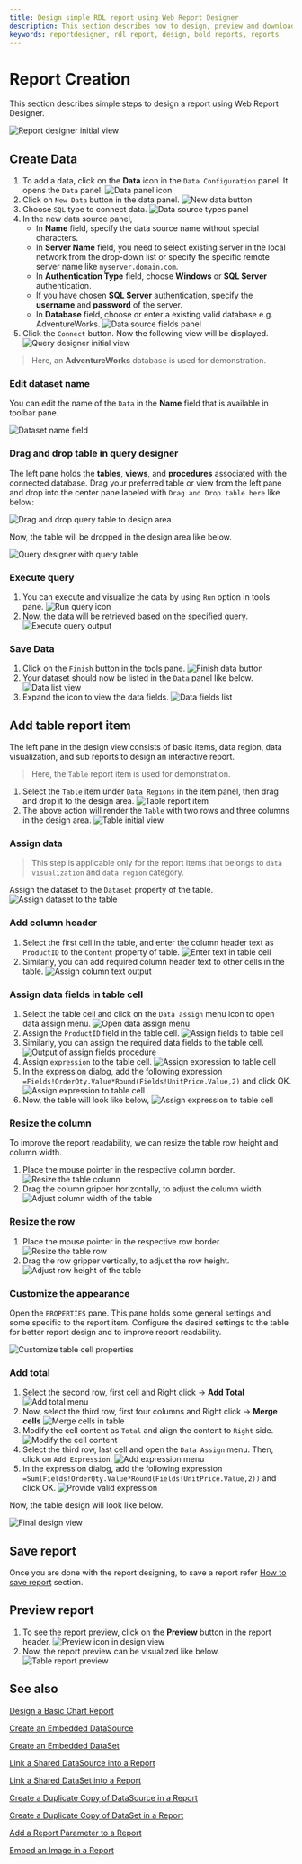 ```yaml
---
title: Design simple RDL report using Web Report Designer
description: This section describes how to design, preview and download RDL reports using the Bold Report Designer.
keywords: reportdesigner, rdl report, design, bold reports, reports
---
```


# Report Creation

This section describes simple steps to design a report using Web Report Designer.

![Report designer initial view](/static/assets/on-premise/images/report-designer/report-creation/report-designer-initial-view.png)

## Create Data

1. To add a data, click on the **Data** icon in the `Data Configuration` panel. It opens the `Data` panel.
![Data panel icon](/static/assets/on-premise/images/report-designer/report-creation/data-icon-configuration-panel.png)
2. Click on `New Data` button in the data panel.
![New data button](/static/assets/on-premise/images/report-designer/report-creation/new-data-button-data-panel.png)
3. Choose `SQL` type to connect data.
![Data source types panel](/static/assets/on-premise/images/report-designer/report-creation/datasource-types-panel.png)
4. In the new data source panel,
    * In **Name** field, specify the data source name without special characters.
    * In **Server Name** field, you need to select existing server in the local network from the drop-down list or specify the specific remote server name like `myserver.domain.com`.
    * In **Authentication Type** field, choose **Windows** or **SQL Server** authentication.
    * If you have chosen **SQL Server** authentication, specify the **username** and **password** of the server.
    * In **Database** field, choose or enter a existing valid database e.g. AdventureWorks.
![Data source fields panel](/static/assets/on-premise/images/report-designer/report-creation/datasource-fields-panel.png)
5. Click the `Connect` button. Now the following view will be displayed.
![Query designer initial view](/static/assets/on-premise/images/report-designer/report-creation/query-designer-full-view.png)

> Here, an **AdventureWorks** database is used for demonstration.

### Edit dataset name

You can edit the name of the `Data` in the **Name** field that is available in toolbar pane.

![Dataset name field](/static/assets/on-premise/images/report-designer/report-creation/edit-dataset-name.png)

### Drag and drop table in query designer

The left pane holds the **tables**, **views**, and **procedures** associated with the connected database. Drag your preferred table or view from the left pane and drop into the center pane labeled with `Drag and Drop table here` like below:

![Drag and drop query table to design area](/static/assets/on-premise/images/report-designer/report-creation/drag-drop-table-in-query-designer.png)

Now, the table will be dropped in the design area like below.

![Query designer with query table](/static/assets/on-premise/images/report-designer/report-creation/drag-drop-table-in-query-designer-output.png)

### Execute query

1. You can execute and visualize the data by using `Run` option in tools pane.
![Run query icon](/static/assets/on-premise/images/report-designer/report-creation/run-query-in-querydesigner.png)
2. Now, the data will be retrieved based on the specified query.
![Execute query output](/static/assets/on-premise/images/report-designer/report-creation/execute-query-output.png)

### Save Data

1. Click on the `Finish` button in the tools pane.
![Finish data button](/static/assets/on-premise/images/report-designer/report-creation/finish-data-connection.png)
2. Your dataset should now be listed in the `Data` panel like below.
![Data list view](/static/assets/on-premise/images/report-designer/report-creation/data-list-view.png)
3. Expand the icon to view the data fields.
![Data fields list](/static/assets/on-premise/images/report-designer/report-creation/data-fields-list.png)

## Add table report item

The left pane in the design view consists of basic items, data region, data visualization, and sub reports  to design an interactive report.

> Here, the `Table` report item is used for demonstration.

1. Select the `Table` item under `Data Regions` in the item panel, then drag and drop it to the design area.
![Table report item](/static/assets/on-premise/images/report-designer/report-creation/drag-drop-table-item.png)
2. The above action will render the `Table` with two rows and three columns in the design area.
![Table initial view](/static/assets/on-premise/images/report-designer/report-creation/table-initial-view.png)

### Assign data

> This step is applicable only for the report items that belongs to `data visualization` and `data region` category.

Assign the dataset to the `Dataset` property of the table.
![Assign dataset to the table](/static/assets/on-premise/images/report-designer/report-creation/assign-dataset-to-table.png)

### Add column header

1. Select the first cell in the table, and enter the column header text as `ProductID` to the `Content` property of table.
![Enter text in table cell](/static/assets/on-premise/images/report-designer/report-creation/enter-text-in-table-cell.png)
2. Similarly, you can add required column header text to other cells in the table.
![Assign column text output](/static/assets/on-premise/images/report-designer/report-creation/assign-column-text-output.png)

### Assign data fields in table cell

1. Select the table cell and click on the `Data assign` menu icon to open data assign menu.
![Open data assign menu](/static/assets/on-premise/images/report-designer/report-creation/open-data-assign-menu.png)
2. Assign the `ProductID` field in the table cell.
![Assign fields to table cell](/static/assets/on-premise/images/report-designer/report-creation/assign-fields-to-table-cell.png)
3. Similarly, you can assign the required data fields to the table cell.
![Output of assign fields procedure](/static/assets/on-premise/images/report-designer/report-creation/assign-fields-to-table-cell-output.png)
4. Assign `expression` to the table cell.
![Assign expression to table cell](/static/assets/on-premise/images/report-designer/report-creation/add-expression-to-table-cell.png)
5. In the expression dialog, add the following expression `=Fields!OrderQty.Value*Round(Fields!UnitPrice.Value,2)` and click OK.
![Assign expression to table cell](/static/assets/on-premise/images/report-designer/report-creation/unit-price-expression.png)
6. Now, the table will look like below,
![Assign expression to table cell](/static/assets/on-premise/images/report-designer/report-creation/expression-output-in-table-cell.png)

### Resize the column

To improve the report readability, we can resize the table row height and column width.

1. Place the mouse pointer in the respective column border.
![Resize the table column](/static/assets/on-premise/images/report-designer/report-creation/resize-the-table-column.png)
2. Drag the column gripper horizontally, to adjust the column width.
![Adjust column width of the table](/static/assets/on-premise/images/report-designer/report-creation/adjust-column-width-output.png)

### Resize the row

1. Place the mouse pointer in the respective row border.
![Resize the table row](/static/assets/on-premise/images/report-designer/report-creation/resize-the-table-row.png)
2. Drag the row gripper vertically, to adjust the row height.
![Adjust row height of the table](/static/assets/on-premise/images/report-designer/report-creation/adjust-row-height-output.png)

### Customize the appearance

Open the `PROPERTIES` pane. This pane holds some general settings and some specific to the report item. Configure the desired settings to the table for better report design and to improve report readability.

![Customize table cell properties](/static/assets/on-premise/images/report-designer/report-creation/customize-table-cell-properties.png)

### Add total

1. Select the second row, first cell and Right click -> **Add Total**
![Add total menu](/static/assets/on-premise/images/report-designer/report-creation/add-total-menu.png)
2. Now, select the third row, first four columns and Right click -> **Merge cells**
![Merge cells in table](/static/assets/on-premise/images/report-designer/report-creation/merge-cells-in-table.png)
3. Modify the cell content as `Total` and align the content to `Right` side.
![Modify the cell content](/static/assets/on-premise/images/report-designer/report-creation/modify-total-cell-content.png)
4. Select the third row, last cell and open the `Data Assign` menu. Then, click on `Add Expression`.
![Add expression menu](/static/assets/on-premise/images/report-designer/report-creation/add-expression-menu.png)
5. In the expression dialog, add the following expression `=Sum(Fields!OrderQty.Value*Round(Fields!UnitPrice.Value,2))` and click OK.
![Provide valid expression](/static/assets/on-premise/images/report-designer/report-creation/round-of-the-line-total.png)

Now, the table design will look like below.

![Final design view](/static/assets/on-premise/images/report-designer/report-creation/final-design-view.png)

## Save report

Once you are done with the report designing, to save a report refer [How to save report](./../save-report-in-web-designer/) section.

## Preview report

1. To see the report preview, click on the **Preview** button in the report header.
![Preview icon in design view](/static/assets/on-premise/images/report-designer/report-creation/preview-icon.png)
2. Now, the report preview can be visualized like below.
![Table report preview](/static/assets/on-premise/images/report-designer/report-creation/report-preview-page-1.png)

## See also

[Design a Basic Chart Report](./../../../manage-content/reports/create-report/)

[Create an Embedded DataSource](./../manage-data/datasource/create-an-embedded-data-source/)

[Create an Embedded DataSet](./../manage-data/dataset/create-an-embedded-dataset/)

[Link a Shared DataSource into a Report](./../manage-data/datasource/link-a-shared-data-source/)

[Link a Shared DataSet into a Report](./../manage-data/dataset/link-a-shared-dataset/)

[Create a Duplicate Copy of DataSource in a Report](./../manage-data/datasource/duplicate-a-data-source/)

[Create a Duplicate Copy of DataSet in a Report](./../manage-data/dataset/duplicate-a-dataset/)

[Add a Report Parameter to a Report](./../report-parameters/add/)

[Embed an Image in a Report](./../image-manager/add-image/)
